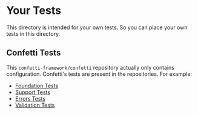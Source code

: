# Your Tests

This directory is intended for your own tests. So you can place your own tests in this directory.

## Confetti Tests

This `confetti-framework/confetti` repository actually only contains configuration. Confetti's tests are present in the 
repositories. For example:

- [Foundation Tests](https://github.com/confetti-framework/foundation/tree/master/test)
- [Support Tests](https://github.com/confetti-framework/support/tree/master/test)
- [Errors Tests](https://github.com/confetti-framework/errors)
- [Validation Tests](https://github.com/confetti-framework/validation)
